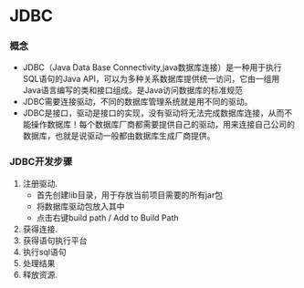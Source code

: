 # JDBC
### 概念
* JDBC（Java Data Base Connectivity,java数据库连接）是一种用于执行SQL语句的Java API，可以为多种关系数据库提供统一访问，它由一组用Java语言编写的类和接口组成。是Java访问数据库的标准规范
* JDBC需要连接驱动，不同的数据库管理系统就是用不同的驱动。
* JDBC是接口，驱动是接口的实现，没有驱动将无法完成数据库连接，从而不能操作数据库！每个数据库厂商都需要提供自己的驱动，用来连接自己公司的数据库，也就是说驱动一般都由数据库生成厂商提供。
### JDBC开发步骤
1. 注册驱动.
   * 首先创建lib目录，用于存放当前项目需要的所有jar包
   * 将数据库驱动包放入其中
   * 点击右键build path / Add to Build Path
2. 获得连接.
3. 获得语句执行平台
4. 执行sql语句
5. 处理结果
6. 释放资源.